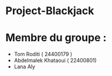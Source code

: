 # Project-Blackjack
# Membre du groupe :
* Tom Roditi ( 24400179 )
* Abdelmalek Khataoui ( 22400801)
* Lana Aly 
